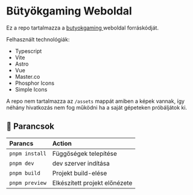 # Bütyökgaming Weboldal

Ez a repo tartalmazza a [butyokgaming ](https://butyokgaming.hu) weboldal forráskódját.

Felhasznált technológiák:
- Typescript
- Vite
- Astro
- Vue
- Master.co
- Phosphor Icons
- Simple Icons

A repo nem tartalmazza az `/assets` mappát amiben a képek vannak, így néhány hivatkozás nem fog működni ha a saját gépeteken próbáljátok ki.

## 🧞 Parancsok


| Parancs                | Action                                           |
| :--------------------- | :----------------------------------------------- |
| `pnpm install`          | Függőségek telepítése                            |
| `pnpm dev`          | dev szerver indítása   |
| `pnpm build`        | Projekt build-elése
| `pnpm preview`      | Elkészített projekt előnézete    |                  |
